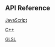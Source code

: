## API Reference

[JavaScript](API_REFERENCE_JS.md)

[C++](API_REFERENCE_CPP.md)

[GLSL](API_REFERENCE_GLSL.md)